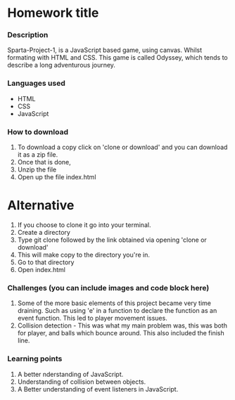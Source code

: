 # Homework title
### Description
Sparta-Project-1, is a JavaScript based game, using canvas. Whilst formating with HTML and CSS. This game is called Odyssey, which tends to describe a long adventurous journey.

### Languages used
* HTML
* CSS
* JavaScript

### How to download
1. To download a copy click on 'clone or download' and you can download it as a zip file.
2. Once that is done, 
3. Unzip the file
4. Open up the file index.html

# Alternative
1. If you choose to clone it go into your terminal.
2. Create a directory
3. Type git clone followed by the link obtained via opening 'clone or download'
4. This will make copy to the directory you're in.
5. Go to that directory
6. Open index.html

### Challenges (you can include images and code block here)
1. Some of the more basic elements of this project became very time draining. Such as using 'e' in a function to declare the function as an event function. This led to player movement issues.
2. Collision detection - This was what my main problem was, this was both for player, and balls which bounce around. This also included the finish line.

### Learning points
1. A better nderstanding of JavaScript.
2. Understanding of collision between objects. 
3. A Better understanding of event listeners in JavaScript.
